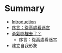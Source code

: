 # Summary

* [Introduction](README.md)
* [序言：從高處看迷宮](chapter0.md)
* [勇氣哪裡去了？](chapter1.md)
   * 序言：從高處看迷宮
* 建立自我形象

